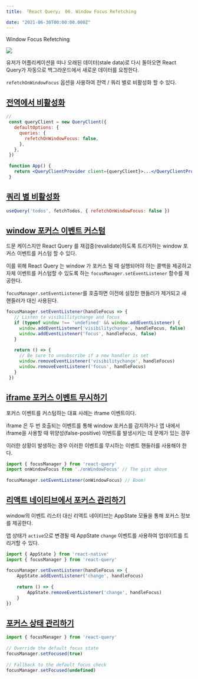 ```yaml
---
title: 「React Query」 06. Window Focus Refetching

date: "2021-06-30T00:00:00.000Z"
---
```


Window Focus Refetching

<!-- more -->

![](https://github.com/tannerlinsley/react-query/raw/master/media/repo-dark.png)

유저가 어플리케이션을 떠나 오래된 데이터(stale data)로 다시 돌아오면 React Query가 자동으로 백그라운드에서 새로운 데이터를 요청한다.

`refetchOnWindowFocus` 옵션을 사용하여 전역 / 쿼리 별로 비활성화 할 수 있다.

## [전역에서 비활성화](https://react-query.tanstack.com/guides/window-focus-refetching#disabling-globally)

```jsx
//
 const queryClient = new QueryClient({
   defaultOptions: {
     queries: {
       refetchOnWindowFocus: false,
     },
   },
 })
 
 function App() {
   return <QueryClientProvider client={queryClient}>...</QueryClientProvider>
 }
```

## [쿼리 별 비활성화](https://react-query.tanstack.com/guides/window-focus-refetching#disabling-per-query)

```jsx
useQuery('todos', fetchTodos, { refetchOnWindowFocus: false })
```

## [window 포커스 이벤트 커스텀](https://react-query.tanstack.com/guides/window-focus-refetching#custom-window-focus-event)

드문 케이스지만 React Query 를 재검증(revalidate)하도록 트리거하는 window 포커스 이벤트를 커스텀 할 수 있다.

이를 위해 React Query 는 window 가 포커스 될 때 실행되어야 하는 콜백을 제공하고 자체 이벤트를 커스텀할 수 있도록 하는 `focusManager.setEventListener` 함수를 제공한다.

`focusManager.setEventListener`를 호출하면 이전에 설정한 핸들러가 제거되고 새 핸들러가 대신 사용된다.

```jsx
focusManager.setEventListener(handleFocus => {
   // Listen to visibillitychange and focus
   if (typeof window !== 'undefined' && window.addEventListener) {
     window.addEventListener('visibilitychange', handleFocus, false)
     window.addEventListener('focus', handleFocus, false)
   }
 
   return () => {
     // Be sure to unsubscribe if a new handler is set
     window.removeEventListener('visibilitychange', handleFocus)
     window.removeEventListener('focus', handleFocus)
   }
 })
```

## [iframe 포커스 이벤트 무시하기](https://react-query.tanstack.com/guides/window-focus-refetching#ignoring-iframe-focus-events)

포커스 이벤트를 커스텀하는 대표 사례는 iframe 이벤트이다.

iframe 은 두 번 호출되는 이벤트를 통해 window 포커스를 감지하거나 앱 내에서 iframe을 사용할 때 위양성(false-positive) 이벤트를 발생시키는 데 문제가 있는 경우

이러한 상황이 발생하는 경우 이러한 이벤트를 무시하는 이벤트 핸들러를 사용해야 한다.

```jsx
import { focusManager } from 'react-query'
import onWindowFocus from './onWindowFocus' // The gist above
 
focusManager.setEventListener(onWindowFocus) // Boom!
```

## [리액트 네이티브에서 포커스 관리하기](https://react-query.tanstack.com/guides/window-focus-refetching#managing-focus-in-react-native)

window의 이벤트 리스터 대신 리액트 네이티브는 AppState 모듈을 통해 포커스 정보를 제공한다.

앱 상태가 `active`으로 변경될 때 AppState `change` 이벤트를 사용하여 업데이트를 트리거할 수 있다.

```jsx
import { AppState } from 'react-native'
import { focusManager } from 'react-query'
 
focusManager.setEventListener(handleFocus => {
    AppState.addEventListener('change', handleFocus)
    
    return () => {
        AppState.removeEventListener('change', handleFocus)
    }
})
```

## [포커스 상태 관리하기](https://react-query.tanstack.com/guides/window-focus-refetching#managing-focus-state)

```jsx
import { focusManager } from 'react-query'
 
// Override the default focus state
focusManager.setFocused(true)
 
// Fallback to the default focus check
focusManager.setFocused(undefined)
```
